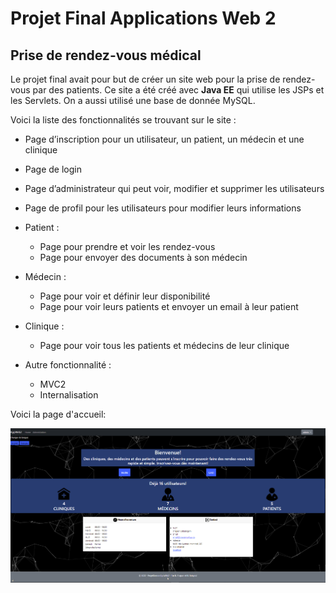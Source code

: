 # Projet Final Applications Web 2
## Prise de rendez-vous médical

Le projet final avait pour but de créer un site web pour la prise de rendez-vous par des patients. Ce site a été créé avec **Java EE** qui utilise les JSPs et les Servlets. On a aussi utilisé une base de donnée MySQL.

Voici la liste des fonctionnalités se trouvant sur le site :
- Page d’inscription pour un utilisateur, un patient, un médecin et une clinique
- Page de login
- Page d’administrateur qui peut voir, modifier et supprimer les utilisateurs
- Page de profil pour les utilisateurs pour modifier leurs informations
- Patient :
    
    - Page pour prendre et voir les rendez-vous
    - Page pour envoyer des documents à son médecin
- Médecin :
    - Page pour voir et définir leur disponibilité
    - Page pour voir leurs patients et envoyer un email à leur patient
- Clinique :
    - Page pour voir tous les patients et médecins de leur clinique
- Autre fonctionnalité :
    - MVC2
    - Internalisation

Voici la page d'accueil:

![image-1.png](./image-1.png)
